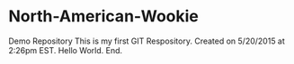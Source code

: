 # North-American-Wookie
Demo Repository
This is my first GIT Respository. Created on 5/20/2015 at 2:26pm EST.
Hello World.
End.
